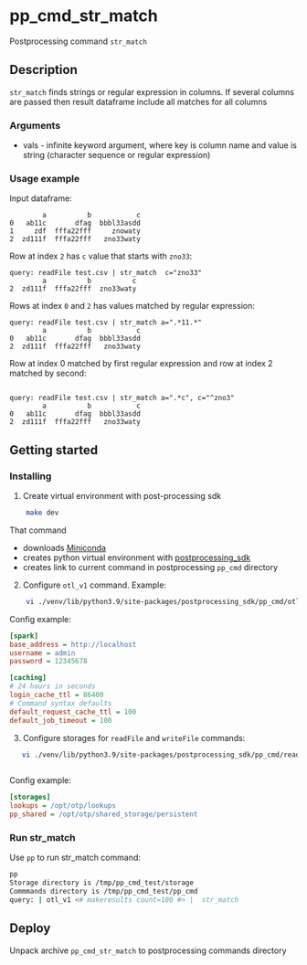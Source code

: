 # pp_cmd_str_match
Postprocessing command `str_match`

## Description
`str_match` finds strings or regular expression in columns. If several columns are passed then result dataframe include all matches for all columns

### Arguments
- vals - infinite keyword argument, where key is column name and value is string (character sequence or regular expression)

### Usage example
Input dataframe:  
```
        a          b           c
0   ab11c       dfag  bbbl33asdd
1     zdf  fffa22fff     znowaty
2  zd111f  fffa22fff   zno33waty
```
Row at index `2` has `c` value that starts with `zno33`:  
```
query: readFile test.csv | str_match  c="zno33"
        a          b          c
2  zd111f  fffa22fff  zno33waty
```
Rows at index `0` and `2` has values matched by regular expression:  
```
query: readFile test.csv | str_match a=".*11.*"
        a          b           c
0   ab11c       dfag  bbbl33asdd
2  zd111f  fffa22fff   zno33waty
```
Row at index 0 matched by first regular expression and row at index 2 matched by second:  
```

query: readFile test.csv | str_match a=".*c", c="^zno3"
        a          b           c
0   ab11c       dfag  bbbl33asdd
2  zd111f  fffa22fff   zno33waty
```


## Getting started
### Installing
1. Create virtual environment with post-processing sdk 
```bash
    make dev
```
That command  
- downloads [Miniconda](https://docs.conda.io/en/latest/miniconda.html)
- creates python virtual environment with [postprocessing_sdk](https://github.com/ISGNeuroTeam/postprocessing_sdk)
- creates link to current command in postprocessing `pp_cmd` directory 

2. Configure `otl_v1` command. Example:  
```bash
    vi ./venv/lib/python3.9/site-packages/postprocessing_sdk/pp_cmd/otl_v1/config.ini
```
Config example:  
```ini
[spark]
base_address = http://localhost
username = admin
password = 12345678

[caching]
# 24 hours in seconds
login_cache_ttl = 86400
# Command syntax defaults
default_request_cache_ttl = 100
default_job_timeout = 100
```

3. Configure storages for `readFile` and `writeFile` commands:  
```bash
   vi ./venv/lib/python3.9/site-packages/postprocessing_sdk/pp_cmd/readFile/config.ini
   
```
Config example:  
```ini
[storages]
lookups = /opt/otp/lookups
pp_shared = /opt/otp/shared_storage/persistent
```

### Run str_match
Use `pp` to run str_match command:  
```bash
pp
Storage directory is /tmp/pp_cmd_test/storage
Commmands directory is /tmp/pp_cmd_test/pp_cmd
query: | otl_v1 <# makeresults count=100 #> |  str_match 
```
## Deploy
Unpack archive `pp_cmd_str_match` to postprocessing commands directory

